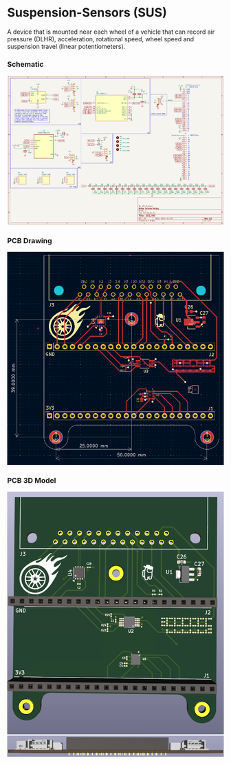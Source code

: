 # Suspension-Sensors (SUS)
A device that is mounted near each wheel of a vehicle that can record air pressure (DLHR), acceleration, rotational speed, wheel speed and suspension travel (linear potentiometers).

### Schematic
![ESP32 Hat Schematic](Images/SUS_HAT_Schematic.PNG)
### PCB Drawing
![EPS32 Hat PCB Drawing](Images/SUS_HAT_PCB_Drawing.png)
### PCB 3D Model
![ESP32 HAT PCB 3D Model](Images/SUS_HAT_PCB.png)
![ESP32 HAT PCB 3D Model](Images/SUS_HAT_PCB_1.png)